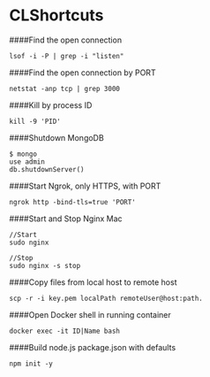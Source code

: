 # CLShortcuts

####Find the open connection
```Shell
lsof -i -P | grep -i "listen"
```

####Find the open connection by PORT
```Shell
netstat -anp tcp | grep 3000
```

####Kill by process ID
```Shell
kill -9 'PID'
```

####Shutdown MongoDB
```Shell
$ mongo
use admin
db.shutdownServer()
```

####Start Ngrok, only HTTPS, with PORT 
```Shell
ngrok http -bind-tls=true 'PORT'
```

####Start and Stop Nginx Mac
```Shell
//Start
sudo nginx

//Stop
sudo nginx -s stop
```

####Copy files from local host to remote host
```Shell
scp -r -i key.pem localPath remoteUser@host:path.
```

####Open Docker shell in running container
```Shell
docker exec -it ID|Name bash
```

####Build node.js package.json with defaults
```Shell
npm init -y
```
